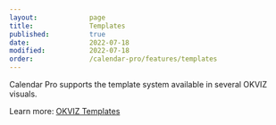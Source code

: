 ```yaml
---
layout:             page
title:              Templates
published:          true
date:               2022-07-18
modified:           2022-07-18
order:              /calendar-pro/features/templates
---
```


Calendar Pro supports the template system available in several OKVIZ visuals.

Learn more: [OKVIZ Templates](../../features/templates.md)
